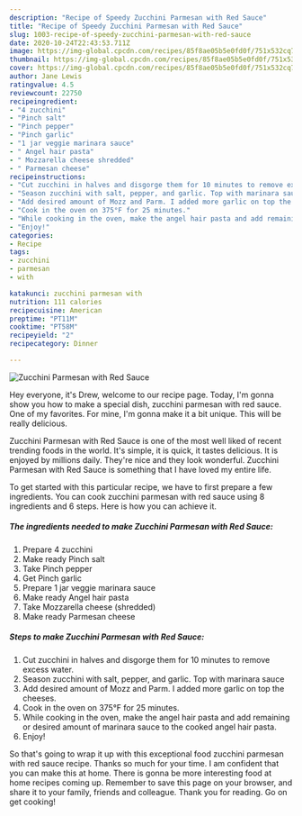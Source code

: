 ```yaml
---
description: "Recipe of Speedy Zucchini Parmesan with Red Sauce"
title: "Recipe of Speedy Zucchini Parmesan with Red Sauce"
slug: 1003-recipe-of-speedy-zucchini-parmesan-with-red-sauce
date: 2020-10-24T22:43:53.711Z
image: https://img-global.cpcdn.com/recipes/85f8ae05b5e0fd0f/751x532cq70/zucchini-parmesan-with-red-sauce-recipe-main-photo.jpg
thumbnail: https://img-global.cpcdn.com/recipes/85f8ae05b5e0fd0f/751x532cq70/zucchini-parmesan-with-red-sauce-recipe-main-photo.jpg
cover: https://img-global.cpcdn.com/recipes/85f8ae05b5e0fd0f/751x532cq70/zucchini-parmesan-with-red-sauce-recipe-main-photo.jpg
author: Jane Lewis
ratingvalue: 4.5
reviewcount: 22750
recipeingredient:
- "4 zucchini"
- "Pinch salt"
- "Pinch pepper"
- "Pinch garlic"
- "1 jar veggie marinara sauce"
- " Angel hair pasta"
- " Mozzarella cheese shredded"
- " Parmesan cheese"
recipeinstructions:
- "Cut zucchini in halves and disgorge them for 10 minutes to remove excess water."
- "Season zucchini with salt, pepper, and garlic. Top with marinara sauce"
- "Add desired amount of Mozz and Parm. I added more garlic on top the cheeses."
- "Cook in the oven on 375°F for 25 minutes."
- "While cooking in the oven, make the angel hair pasta and add remaining or desired amount of marinara sauce to the cooked angel hair pasta."
- "Enjoy!"
categories:
- Recipe
tags:
- zucchini
- parmesan
- with

katakunci: zucchini parmesan with 
nutrition: 111 calories
recipecuisine: American
preptime: "PT11M"
cooktime: "PT58M"
recipeyield: "2"
recipecategory: Dinner

---
```



![Zucchini Parmesan with Red Sauce](https://img-global.cpcdn.com/recipes/85f8ae05b5e0fd0f/751x532cq70/zucchini-parmesan-with-red-sauce-recipe-main-photo.jpg)

Hey everyone, it's Drew, welcome to our recipe page. Today, I'm gonna show you how to make a special dish, zucchini parmesan with red sauce. One of my favorites. For mine, I'm gonna make it a bit unique. This will be really delicious.

Zucchini Parmesan with Red Sauce is one of the most well liked of recent trending foods in the world. It's simple, it is quick, it tastes delicious. It is enjoyed by millions daily. They're nice and they look wonderful. Zucchini Parmesan with Red Sauce is something that I have loved my entire life.




To get started with this particular recipe, we have to first prepare a few ingredients. You can cook zucchini parmesan with red sauce using 8 ingredients and 6 steps. Here is how you can achieve it.

<!--inarticleads1-->

##### The ingredients needed to make Zucchini Parmesan with Red Sauce:

1. Prepare 4 zucchini
1. Make ready Pinch salt
1. Take Pinch pepper
1. Get Pinch garlic
1. Prepare 1 jar veggie marinara sauce
1. Make ready  Angel hair pasta
1. Take  Mozzarella cheese (shredded)
1. Make ready  Parmesan cheese




<!--inarticleads2-->

##### Steps to make Zucchini Parmesan with Red Sauce:

1. Cut zucchini in halves and disgorge them for 10 minutes to remove excess water.
1. Season zucchini with salt, pepper, and garlic. Top with marinara sauce
1. Add desired amount of Mozz and Parm. I added more garlic on top the cheeses.
1. Cook in the oven on 375°F for 25 minutes.
1. While cooking in the oven, make the angel hair pasta and add remaining or desired amount of marinara sauce to the cooked angel hair pasta.
1. Enjoy!




So that's going to wrap it up with this exceptional food zucchini parmesan with red sauce recipe. Thanks so much for your time. I am confident that you can make this at home. There is gonna be more interesting food at home recipes coming up. Remember to save this page on your browser, and share it to your family, friends and colleague. Thank you for reading. Go on get cooking!
